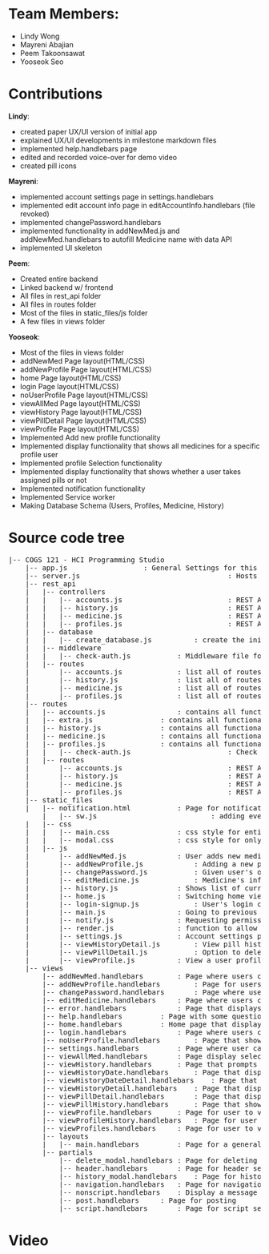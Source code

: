 # Team Members:
- Lindy Wong
- Mayreni Abajian
- Peem Takoonsawat
- Yooseok Seo

# Contributions

**Lindy**:
- created paper UX/UI version of initial app
- explained UX/UI developments in milestone markdown files
- implemented help.handlebars page
- edited and recorded voice-over for demo video
- created pill icons

**Mayreni**:
- implemented account settings page in settings.handlebars
- implemented edit account info page in editAccountInfo.handlebars (file revoked)
- implemented changePassword.handlebars
- implemented functionality in addNewMed.js and addNewMed.handlebars to autofill Medicine name with data API
- implemented UI skeleton

**Peem**:
  - Created entire backend
  - Linked backend w/ frontend
  - All files in rest_api folder
  - All files in routes folder
  - Most of the files in static_files/js folder
  - A few files in views folder

**Yooseok**:
  - Most of the files in views folder
  - addNewMed Page layout(HTML/CSS)
  -	addNewProfile Page layout(HTML/CSS)
  -	home Page layout(HTML/CSS)
  -	login Page layout(HTML/CSS)
  -	noUserProfile Page layout(HTML/CSS)
  -	viewAllMed Page layout(HTML/CSS)
  -	viewHistory Page layout(HTML/CSS)
  -	viewPillDetail Page layout(HTML/CSS)
  -	viewProfile Page layout(HTML/CSS)
  -	Implemented Add new profile functionality
  -	Implemented display functionality that shows all medicines for a specific profile user
  -	Implemented profile Selection functionality
  -	Implemented display functionality that shows whether a user takes assigned pills or not
  -	Implemented notification functionality
  -	Implemented Service worker
  -	Making Database Schema (Users, Profiles, Medicine, History)



# Source code tree
<pre>
|-- COGS 121 - HCI Programming Studio
	|-- app.js 					: General Settings for this project 
	|-- server.js                                   : Hosts and runs the server
	|-- rest_api
	|   |-- controllers
	|   |   |-- accounts.js                         : REST API controller for handling accounts related requests
	|   |   |-- history.js                          : REST API controller for handling history related requests
	|   |   |-- medicine.js                         : REST API controller for handling medicine related requests
	|   |   |-- profiles.js                         : REST API controller for handling profile related requests
	|   |-- database
	|   |   |-- create_database.js 			: create the initial database as the users.db file
	|   |-- middleware
	|   |   |-- check-auth.js 			: Middleware file for checking user authentication
	|   |-- routes
	|       |-- accounts.js 			: list all of routes for all requests related to account
	|       |-- history.js 				: list all of routes for all requests related to history
	|       |-- medicine.js 			: list all of routes for all requests related to medicine
	|       |-- profiles.js 			: list all of routes for all requests related to profile
	|-- routes
	|   |-- accounts.js 				: contains all functionality for all requests related to account
	|   |-- extra.js				: contains all functionality for extra stuff
	|   |-- history.js				: contains all functionality for all requests related to medicine
	|   |-- medicine.js				: contains all functionality for all requests related to medicine
	|   |-- profiles.js				: contains all functionality for all requests related to profile
	|   |   |-- check-auth.js                       : Check user's JWT for authentication
	|   |-- routes
	|       |-- accounts.js                         : REST API route to handle accounts related requests
	|       |-- history.js                          : REST API route to handle history related requests
	|       |-- medicine.js                         : REST API route to handle medicine related requests
	|       |-- profiles.js                         : REST API route to handle profile related requests
	|-- static_files
  	|   |-- notification.html 			: Page for notification settings
    	|   |-- sw.js                   		: adding event handler into service worker
	|   |-- css
	|   |   |-- main.css   				: css style for entire project
	|   |   |-- modal.css  				: css style for only modal
	|   |-- js
	|       |-- addNewMed.js 			: User adds new medication by filling in several fields in the form, New med is added database.
	|       |-- addNewProfile.js 			: Adding a new profile functionality
	|       |-- changePassword.js 			: Given user's old password, user's password is changed to a new one.
	|       |-- editMedicine.js 			: Medicine's info is edited by user with updated data
	|       |-- history.js 				: Shows list of current medications
	|       |-- home.js  				: Switching home view between yesterday, today and tomorrow
	|       |-- login-signup.js 			: User's login credidentials are checked for authorization before entry to the app
	|       |-- main.js 				: Going to previous page a user visited, Dropdown navigation
	|       |-- notify.js 				: Requesting permission to show notifications
  	|       |-- render.js 				: function to allow rendering page with post request
  	|       |-- settings.js 			: Account settings page
	|       |-- viewHistoryDetail.js 		: View pill history for a single medication
	|       |-- viewPillDetail.js 			: Option to delete the pill on pill detail page
	|       |-- viewProfile.js 			: View a user profile, option to edit info or delete the profile
	|-- views
		|-- addNewMed.handlebars		: Page where users can add information for new medication
		|-- addNewProfile.handlebars		: Page for users to add information and create new profile
		|-- changePassword.handlebars		: Page where user can change their password
		|-- editMedicine.handlebars		: Page where users can edit information for their medication
		|-- error.handlebars			: Page that displays errors
		|-- help.handlebars			: Page with some questions and answers to help users
		|-- home.handlebars			: Home page that displays upcoming medication for default profile
		|-- login.handlebars			: Page where users can login or sign up
		|-- noUserProfile.handlebars		: Page that shows users they have no profiles
		|-- settings.handlebars			: Page where user can view/edit account info or change password
		|-- viewAllMed.handlebars		: Page display selected profile's current medications
		|-- viewHistory.handlebars		: Page that prompts users to choose which profile history to view
		|-- viewHistoryDate.handlebars		: Page that displays profile's medication history by date
		|-- viewHistoryDateDetail.handlebars	: Page that displays profile's medication history by day in more detail
		|-- viewHistoryDetail.handlebars	: Page that displays profile's medication history with pill details
		|-- viewPillDetail.handlebars		: Page that displays selected pill information
		|-- viewPillHistory.handlebars		: Page that show selected pill's history of intake
		|-- viewProfile.handlebars		: Page for user to view a selected profile
		|-- viewProfileHistory.handlebars	: Page for user to the medication history of a profile
		|-- viewProfiles.handlebars		: Page for user to view and manage profiles
		|-- layouts
		|   |-- main.handlebars			: Page for a general layout
		|-- partials
			|-- delete_modal.handlebars	: Page for deleting a modal
			|-- header.handlebars		: Page for header section
			|-- history_modal.handlebars	: Page for history modal
			|-- navigation.handlebars	: Page for navigation section
			|-- nonscript.handlebars	: Display a message if JS has been disabled on the browser
			|-- post.handlebars		: Page for posting
			|-- script.handlebars		: Page for script section
</pre>

# Video
